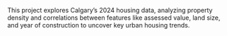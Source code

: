 This project explores Calgary’s 2024 housing data, analyzing property density and correlations between features like assessed value, land size, and year of construction to uncover key urban housing trends.
